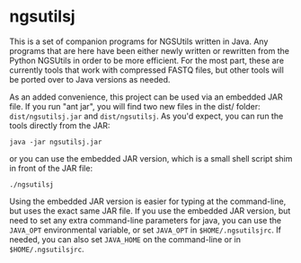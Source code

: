 ngsutilsj
=========

This is a set of companion programs for NGSUtils written in Java. Any programs that are here
have been either newly written or rewritten from the Python NGSUtils in order to be more efficient.
For the most part, these are currently tools that work with compressed FASTQ files, but other tools
will be ported over to Java versions as needed.

As an added convenience, this project can be used via an embedded JAR file. If you run "ant jar", you will find two new files in the dist/
folder: `dist/ngsutilsj.jar` and `dist/ngsutilsj`. As you'd expect, you can run the tools directly from the JAR:

    java -jar ngsutilsj.jar

or you can use the embedded JAR version, which is a small shell script shim in front of the JAR file:

    ./ngsutilsj

Using the embedded JAR version is easier for typing at the command-line, but uses the exact same JAR file. If you use the embedded JAR version, but need to set any extra command-line parameters for java, you can use the `JAVA_OPT` environmental variable, or set `JAVA_OPT` in `$HOME/.ngsutilsjrc`. If needed, you can also set `JAVA_HOME` on the command-line or in `$HOME/.ngsutilsjrc`.
